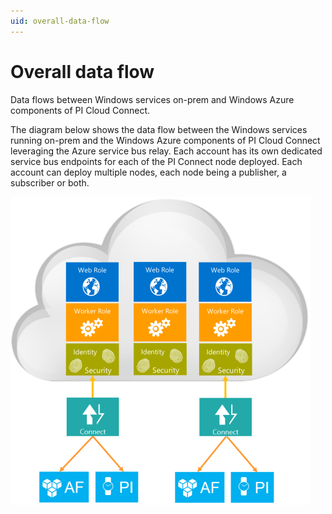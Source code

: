 ```yaml
---
uid: overall-data-flow
---
```


# Overall data flow

Data flows between Windows services on-prem and Windows Azure components of PI Cloud Connect.

The diagram below shows the data flow between the Windows services running on-prem and the Windows Azure components of PI Cloud Connect leveraging the Azure service bus relay. Each account has its own dedicated service bus endpoints for each of the PI Connect node deployed. Each account can deploy multiple nodes, each node being a publisher, a subscriber or both.
 
![overall data flow](images/diagram_overalldataflow.png)
